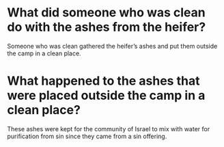 # What did someone who was clean do with the ashes from the heifer?

Someone who was clean gathered the heifer’s ashes and put them outside the camp in a clean place.

# What happened to the ashes that were placed outside the camp in a clean place?

These ashes were kept for the community of Israel to mix with water for purification from sin since they came from a sin offering.
